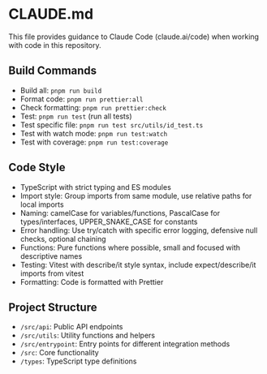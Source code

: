 # CLAUDE.md

This file provides guidance to Claude Code (claude.ai/code) when working with code in this repository.

## Build Commands

- Build all: `pnpm run build`
- Format code: `pnpm run prettier:all`
- Check formatting: `pnpm run prettier:check`
- Test: `pnpm run test` (run all tests)
- Test specific file: `pnpm run test src/utils/id_test.ts`
- Test with watch mode: `pnpm run test:watch`
- Test with coverage: `pnpm run test:coverage`

## Code Style

- TypeScript with strict typing and ES modules
- Import style: Group imports from same module, use relative paths for local imports
- Naming: camelCase for variables/functions, PascalCase for types/interfaces, UPPER_SNAKE_CASE for constants
- Error handling: Use try/catch with specific error logging, defensive null checks, optional chaining
- Functions: Pure functions where possible, small and focused with descriptive names
- Testing: Vitest with describe/it style syntax, include expect/describe/it imports from vitest
- Formatting: Code is formatted with Prettier

## Project Structure

- `/src/api`: Public API endpoints
- `/src/utils`: Utility functions and helpers
- `/src/entrypoint`: Entry points for different integration methods
- `/src`: Core functionality
- `/types`: TypeScript type definitions
